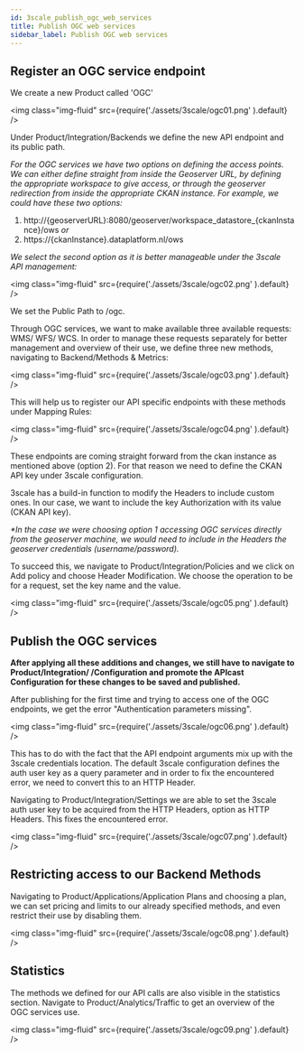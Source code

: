 ```yaml
---
id: 3scale_publish_ogc_web_services
title: Publish OGC web services
sidebar_label: Publish OGC web services
---
```


## Register an OGC service endpoint

We create a new Product called &#39;OGC&#39;

<img class="img-fluid" src={require('./assets/3scale/ogc01.png' ).default} />

Under Product/Integration/Backends we define the new API endpoint and its public path.

_For the OGC services we have two options on defining the access points. We can either define straight from inside the Geoserver URL, by defining the appropriate workspace to give access, or through the geoserver redirection from inside the appropriate CKAN instance. For example, we could have these two options:_

1. http://{geoserverURL}:8080/geoserver/workspace_datastore_{ckanInstance}/ows _or_
2. https://{ckanInstance}.dataplatform.nl/ows

_We select the second option as it is better manageable under the 3scale API management:_

<img class="img-fluid" src={require('./assets/3scale/ogc02.png' ).default} />

We set the Public Path to /ogc.

Through OGC services, we want to make available three available requests: WMS/ WFS/ WCS. In order to manage these requests separately for better management and overview of their use, we define three new methods, navigating to Backend/Methods &amp; Metrics:

<img class="img-fluid" src={require('./assets/3scale/ogc03.png' ).default} />

This will help us to register our API specific endpoints with these methods under Mapping Rules:

<img class="img-fluid" src={require('./assets/3scale/ogc04.png' ).default} />

These endpoints are coming straight forward from the ckan instance as mentioned above (option 2). For that reason we need to define the CKAN API key under 3scale configuration.

3scale has a build-in function to modify the Headers to include custom ones. In our case, we want to include the key Authorization with its value (CKAN API key).

_\*In the case we were choosing option 1 accessing OGC services directly from the geoserver machine, we would need to include in the Headers the geoserver credentials (username/password)._

To succeed this, we navigate to Product/Integration/Policies and we click on Add policy and choose Header Modification. We choose the operation to be for a request, set the key name and the value.

<img class="img-fluid" src={require('./assets/3scale/ogc05.png' ).default} />

## Publish the OGC services

__After applying all these additions and changes, we still have to navigate to Product/Integration/ /Configuration and promote the APIcast Configuration for these changes to be saved and published.__

After publishing for the first time and trying to access one of the OGC endpoints, we get the error &quot;Authentication parameters missing&quot;.

<img class="img-fluid" src={require('./assets/3scale/ogc06.png' ).default} />

This has to do with the fact that the API endpoint arguments mix up with the 3scale credentials location. The default 3scale configuration defines the auth user key as a query parameter and in order to fix the encountered error, we need to convert this to an HTTP Header.

Navigating to Product/Integration/Settings we are able to set the 3scale auth user key to be acquired from the HTTP Headers, option as HTTP Headers. This fixes the encountered error.

<img class="img-fluid" src={require('./assets/3scale/ogc07.png' ).default} />

## Restricting access to our Backend Methods

Navigating to Product/Applications/Application Plans and choosing a plan, we can set pricing and limits to our already specified methods, and even restrict their use by disabling them.

<img class="img-fluid" src={require('./assets/3scale/ogc08.png' ).default} />

## Statistics

The methods we defined for our API calls are also visible in the statistics section. Navigate to Product/Analytics/Traffic to get an overview of the OGC services use.

<img class="img-fluid" src={require('./assets/3scale/ogc09.png' ).default} />